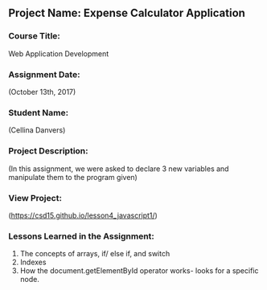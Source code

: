 ## Project Name:  Expense Calculator Application

### Course Title:
Web Application Development

### Assignment Date:  
(October 13th, 2017)

### Student Name:  
(Cellina Danvers)

### Project Description:
(In this assignment, we were asked to declare 3 new variables and manipulate them to the program given)

### View Project:
(https://csd15.github.io/lesson4_javascript1/)

### Lessons Learned in the Assignment:
1. The concepts of arrays, if/ else if, and switch
2. Indexes
3. How the document.getElementById operator works- looks for a specific node.

